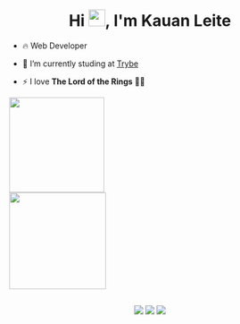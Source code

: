 <!--
<img align="right" height="5903em" src="https://media.contentapi.ea.com/content/dam/eacom/lost-in-random/images/2021/09/lir-game-explosive-dice-image.png.adapt.crop16x9.652w.png" />

!-->

<h1 align="center"> Hi <img src="https://c.tenor.com/Wx9IEmZZXSoAAAAi/hi.gif" height="30px">, I'm Kauan Leite </h1>

- 🔥 Web Developer

- 🔭 I’m currently studing at [Trybe](https://www.betrybe.com/)

- ⚡ I love **The Lord of the Rings** 🧙‍♂️

<!-- - 👨‍💻 More at ! -->

<div align="left">
  <a href="https://github.com/Kauan-Leite">
  <img height="170em" src="https://github-readme-stats.vercel.app/api?username=Kauan-Leite&show_icons=true&theme=dark&include_all_commits=true&count_private=true"/> </br>
  <img height="173em" src="https://github-readme-stats.vercel.app/api/top-langs/?username=Kauan-Leite&layout=compact&langs_count=7&theme=dark"/>
</div>
  
  ##
 
<div align="center">
  <a href = "https://www.instagram.com/kauansleite/"><img src="https://img.shields.io/badge/-Instagram-%23E4405F?style=for-the-badge&logo=instagram&logoColor=white" target="_blank"></a>
  <a href = "mailto:kauan.s.leite@gmail.com"><img src="https://img.shields.io/badge/-Gmail-%23333?style=for-the-badge&logo=gmail&logoColor=white" target="_blank"></a>
  <a href="https://www.linkedin.com/in/kauan-leite/" target="_blank"><img src="https://img.shields.io/badge/-LinkedIn-%230077B5?style=for-the-badge&logo=linkedin&logoColor=white" target="_blank"></a> 

 
</div>
